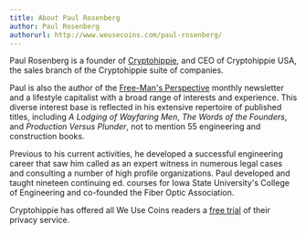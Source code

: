 ```yaml
---
title: About Paul Rosenberg
author: Paul Rosenberg
authorurl: http://www.weusecoins.com/paul-rosenberg/
---
```

Paul Rosenberg is a founder of <a href="https://secure.cryptohippie.com/weusecoins.php">Cryptohippie</a>, and CEO of Cryptohippie USA, the sales branch of the Cryptohippie suite of companies. 

Paul is also the author of the <a href="http://freemansperspective.com">Free-Man's Perspective</a> monthly newsletter and a lifestyle capitalist with a broad range of interests and experience. This diverse interest base is reflected in his extensive repertoire of published titles, including <i>A Lodging of Wayfaring Men</i>, <i>The Words of the Founders</i>, and <i>Production Versus Plunder</i>, not to mention 55 engineering and construction books.

Previous to his current activities, he developed a successful engineering career that saw him called as an expert witness in numerous legal cases and consulting a number of high profile organizations. Paul developed and taught nineteen continuing ed. courses for Iowa State University's College of Engineering and co-founded the Fiber Optic Association.

Cryptohippie  has offered all We Use Coins readers a <a href="https://secure.cryptohippie.com/weusecoins.php">free trial</a> of their privacy service.